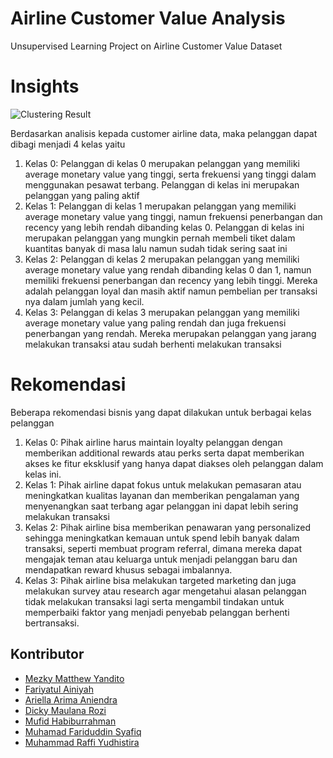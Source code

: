 # Airline Customer Value Analysis
Unsupervised Learning Project on Airline Customer Value Dataset

# Insights

![Clustering Result](https://github.com/mezkymy/airline-cv-analysis/assets/79908491/7cba854e-6c33-435f-bc30-69f430eeaf0b)

Berdasarkan analisis kepada customer airline data, maka pelanggan dapat dibagi menjadi 4 kelas yaitu
1. Kelas 0: Pelanggan di kelas 0 merupakan pelanggan yang memiliki average monetary value yang tinggi, serta frekuensi yang tinggi dalam menggunakan pesawat terbang. Pelanggan di kelas ini merupakan pelanggan yang paling aktif
2. Kelas 1: Pelanggan di kelas 1 merupakan pelanggan yang memiliki average monetary value yang tinggi, namun frekuensi penerbangan dan recency yang lebih rendah dibanding kelas 0. Pelanggan di kelas ini merupakan pelanggan yang mungkin pernah membeli tiket dalam kuantitas banyak di masa lalu namun sudah tidak sering saat ini
3. Kelas 2: Pelanggan di kelas 2 merupakan pelanggan yang memiliki average monetary value yang rendah dibanding kelas 0 dan 1, namun memiliki frekuensi penerbangan dan recency yang lebih tinggi. Mereka adalah pelanggan loyal dan masih aktif namun pembelian per transaksi nya dalam jumlah yang kecil.
4. Kelas 3: Pelanggan di kelas 3 merupakan pelanggan yang memiliki average monetary value yang paling rendah dan juga frekuensi penerbangan yang rendah. Mereka merupakan pelanggan yang jarang melakukan transaksi atau sudah berhenti melakukan transaksi

# Rekomendasi
Beberapa rekomendasi bisnis yang dapat dilakukan untuk berbagai kelas pelanggan
1. Kelas 0: Pihak airline harus maintain loyalty pelanggan dengan memberikan additional rewards atau perks serta dapat memberikan akses ke fitur eksklusif yang hanya dapat diakses oleh pelanggan dalam kelas ini.
2. Kelas 1: Pihak airline dapat fokus untuk melakukan pemasaran atau meningkatkan kualitas layanan dan memberikan pengalaman yang menyenangkan saat terbang agar pelanggan ini dapat lebih sering melakukan transaksi
3. Kelas 2: Pihak airline bisa memberikan penawaran yang personalized sehingga meningkatkan kemauan untuk spend lebih banyak dalam transaksi, seperti membuat program referral, dimana mereka dapat mengajak teman atau keluarga untuk menjadi pelanggan baru dan mendapatkan reward khusus sebagai imbalannya.
4. Kelas 3: Pihak airline bisa melakukan targeted marketing dan juga melakukan survey atau research agar mengetahui alasan pelanggan tidak melakukan transaksi lagi serta mengambil tindakan untuk memperbaiki faktor yang menjadi penyebab pelanggan berhenti bertransaksi.


## Kontributor
- [Mezky Matthew Yandito](https://github.com/mezkymy)
- [Fariyatul Ainiyah](https://github.com/uniainiyah)
- [Ariella Arima Aniendra](https://github.com/arllarima)
- [Dicky Maulana Rozi](https://github.com/dickymrz)
- [Mufid Habiburrahman](https://github.com/hrmufid)
- [Muhamad Fariduddin Syafiq](https://github.com/MFSyafiq)
- [Muhammad Raffi Yudhistira](https://github.com/Mraffiy33)
